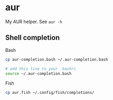 # aur

My AUR helper. See `aur -h`

## Shell completion

Bash
```sh
cp aur-completion.bash ~/.aur-completion.bash

# add this line to your .bashrc
source ~/.aur-completion.bash
```

Fish
```sh
cp aur.fish ~/.config/fish/completions/
```
